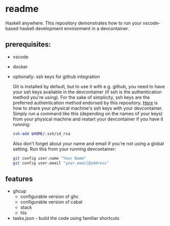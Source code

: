 # readme

Haskell anywhere. This repository demonstrates how to run your vscode-based haskell development environment in a devcontainer.

## prerequisites:

* vscode
* docker
* optionally: ssh keys for github integration 
  
  Git is installed by default, but to use it with e.g. github, you need to have your ssh keys available in the devcontainer (if ssh is the authentication method you're using). For the sake of simplicity, ssh keys are the preferred authentication method endorsed by this repository. [Here](https://code.visualstudio.com/docs/devcontainers/containers#_using-ssh-keys) is how to share your physical machine's ssh keys with your devcontainer. Simply run a command like this (depending on the names of your keys) from your physical machine and restart your devcontainer if you have it running:

  ```bash
  ssh-add $HOME/.ssh/id_rsa
  ```

  Also don't forget about your name and email if you're not using a global setting. Run this from your running devcontainer:

  ```bash
  git config user.name "Your Name"
  git config user.email "your.email@address"
  ```

## features

* ghcup
  * configurable version of ghc
  * configurable version of cabal
  * stack
  * hls
* tasks.json - build the code using familiar shortcuts
